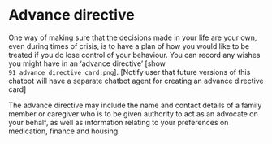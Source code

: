 # Advance directive

One way of making sure that the decisions made in your life are your
own, even during times of crisis, is to have a plan of how you would
like to be treated if you do lose control of your behaviour. You can
record any wishes you might have in an ‘advance directive’ [show
`91_advance_directive_card.png`]. [Notify user that future versions of
this chatbot will have a separate chatbot agent for creating an
advance directive card]

The advance directive may include the name and contact details of a
family member or caregiver who is to be given authority to act as an
advocate on your behalf, as well as information relating to your
preferences on medication, finance and housing.
